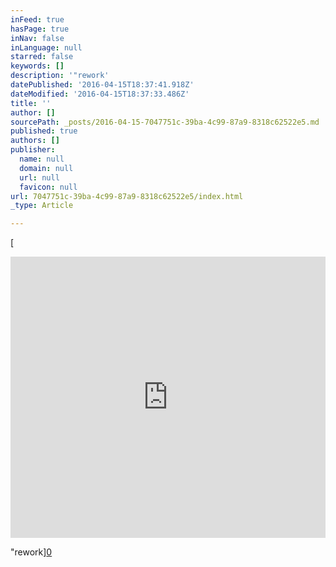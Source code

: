 ```yaml
---
inFeed: true
hasPage: true
inNav: false
inLanguage: null
starred: false
keywords: []
description: '"rework'
datePublished: '2016-04-15T18:37:41.918Z'
dateModified: '2016-04-15T18:37:33.486Z'
title: ''
author: []
sourcePath: _posts/2016-04-15-7047751c-39ba-4c99-87a9-8318c62522e5.md
published: true
authors: []
publisher:
  name: null
  domain: null
  url: null
  favicon: null
url: 7047751c-39ba-4c99-87a9-8318c62522e5/index.html
_type: Article

---
```

[

<iframe width="100%" height="450" scrolling="no" frameborder="no" src="https://w.soundcloud.com/player/?url=https%3A//api.soundcloud.com/tracks/227033036&amp;auto_play=false&amp;hide_related=false&amp;show_comments=true&amp;show_user=true&amp;show_reposts=false&amp;visual=true" style=""></iframe>

"rework][0]

[0]: href